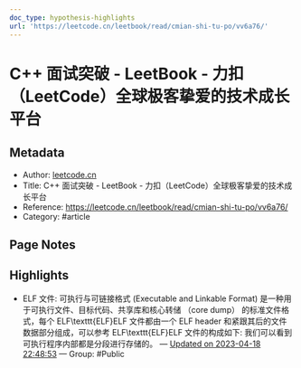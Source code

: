 ```yaml
---
doc_type: hypothesis-highlights
url: 'https://leetcode.cn/leetbook/read/cmian-shi-tu-po/vv6a76/'
---
```


# C++ 面试突破 - LeetBook - 力扣（LeetCode）全球极客挚爱的技术成长平台

## Metadata
- Author: [leetcode.cn]()
- Title: C++ 面试突破 - LeetBook - 力扣（LeetCode）全球极客挚爱的技术成长平台
- Reference: https://leetcode.cn/leetbook/read/cmian-shi-tu-po/vv6a76/
- Category: #article

## Page Notes
## Highlights
- ELF 文件: 可执行与可链接格式 (Executable and Linkable Format) 是一种用于可执行文件、目标代码、共享库和核心转储 （core dump） 的标准文件格式，每个 ELF\texttt{ELF}ELF 文件都由一个 ELF header 和紧跟其后的文件数据部分组成，可以参考 ELF\texttt{ELF}ELF 文件的构成如下: 我们可以看到可执行程序内部都是分段进行存储的。 — [Updated on 2023-04-18 22:48:53](https://hyp.is/I5czft34Ee2-iP9nrvFldA/leetcode.cn/leetbook/read/cmian-shi-tu-po/vv6a76/) — Group: #Public




